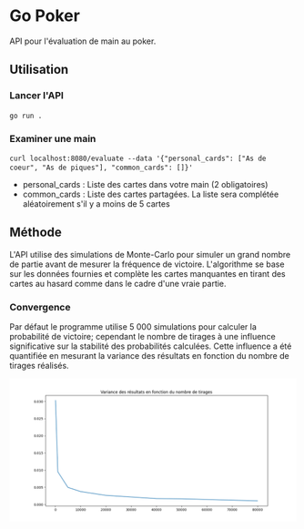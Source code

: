 # Go Poker

API pour l'évaluation de main au poker.

## Utilisation

### Lancer l'API
```
go run .
```


### Examiner une main
```
curl localhost:8080/evaluate --data '{"personal_cards": ["As de coeur", "As de piques"], "common_cards": []}'
```

- personal_cards : Liste des cartes dans votre main (2 obligatoires)
- common_cards : Liste des cartes partagées. La liste sera complétée aléatoirement s'il y a moins de 5 cartes

## Méthode

L'API utilise des simulations de Monte-Carlo pour simuler un grand nombre de partie avant de mesurer la fréquence de victoire. L'algorithme se base sur les données fournies et complète les cartes manquantes en tirant des cartes au hasard comme dans le cadre d'une vraie partie.

### Convergence
Par défaut le programme utilise 5 000 simulations pour calculer la probabilité de victoire; cependant le nombre de tirages à une influence significative sur la stabilité des probabilités calculées.
Cette influence a été quantifiée en mesurant la variance des résultats en fonction du nombre de tirages réalisés.

![alt text](./images/benchmark.png)
